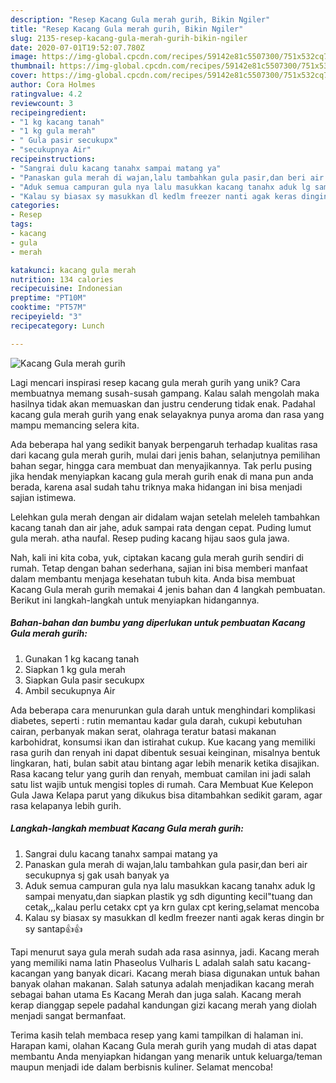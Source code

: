 ```yaml
---
description: "Resep Kacang Gula merah gurih, Bikin Ngiler"
title: "Resep Kacang Gula merah gurih, Bikin Ngiler"
slug: 2135-resep-kacang-gula-merah-gurih-bikin-ngiler
date: 2020-07-01T19:52:07.780Z
image: https://img-global.cpcdn.com/recipes/59142e81c5507300/751x532cq70/kacang-gula-merah-gurih-foto-resep-utama.jpg
thumbnail: https://img-global.cpcdn.com/recipes/59142e81c5507300/751x532cq70/kacang-gula-merah-gurih-foto-resep-utama.jpg
cover: https://img-global.cpcdn.com/recipes/59142e81c5507300/751x532cq70/kacang-gula-merah-gurih-foto-resep-utama.jpg
author: Cora Holmes
ratingvalue: 4.2
reviewcount: 3
recipeingredient:
- "1 kg kacang tanah"
- "1 kg gula merah"
- " Gula pasir secukupx"
- "secukupnya Air"
recipeinstructions:
- "Sangrai dulu kacang tanahx sampai matang ya"
- "Panaskan gula merah di wajan,lalu tambahkan gula pasir,dan beri air secukupnya sj gak usah banyak ya"
- "Aduk semua campuran gula nya lalu masukkan kacang tanahx aduk lg sampai menyatu,dan siapkan plastik yg sdh digunting kecil&#34;tuang dan cetak,,,kalau perlu cetakx cpt ya krn gulax cpt kering,selamat mencoba"
- "Kalau sy biasax sy masukkan dl kedlm freezer nanti agak keras dingin br sy santap👍👍"
categories:
- Resep
tags:
- kacang
- gula
- merah

katakunci: kacang gula merah 
nutrition: 134 calories
recipecuisine: Indonesian
preptime: "PT10M"
cooktime: "PT57M"
recipeyield: "3"
recipecategory: Lunch

---
```



![Kacang Gula merah gurih](https://img-global.cpcdn.com/recipes/59142e81c5507300/751x532cq70/kacang-gula-merah-gurih-foto-resep-utama.jpg)

Lagi mencari inspirasi resep kacang gula merah gurih yang unik? Cara membuatnya memang susah-susah gampang. Kalau salah mengolah maka hasilnya tidak akan memuaskan dan justru cenderung tidak enak. Padahal kacang gula merah gurih yang enak selayaknya punya aroma dan rasa yang mampu memancing selera kita.

Ada beberapa hal yang sedikit banyak berpengaruh terhadap kualitas rasa dari kacang gula merah gurih, mulai dari jenis bahan, selanjutnya pemilihan bahan segar, hingga cara membuat dan menyajikannya. Tak perlu pusing jika hendak menyiapkan kacang gula merah gurih enak di mana pun anda berada, karena asal sudah tahu triknya maka hidangan ini bisa menjadi sajian istimewa.

Lelehkan gula merah dengan air didalam wajan setelah meleleh tambahkan kacang tanah dan air jahe, aduk sampai rata dengan cepat. Puding lumut gula merah. atha naufal. Resep puding kacang hijau saos gula jawa.


Nah, kali ini kita coba, yuk, ciptakan kacang gula merah gurih sendiri di rumah. Tetap dengan bahan sederhana, sajian ini bisa memberi manfaat dalam membantu menjaga kesehatan tubuh kita. Anda bisa membuat Kacang Gula merah gurih memakai 4 jenis bahan dan 4 langkah pembuatan. Berikut ini langkah-langkah untuk menyiapkan hidangannya.

<!--inarticleads1-->

##### Bahan-bahan dan bumbu yang diperlukan untuk pembuatan Kacang Gula merah gurih:

1. Gunakan 1 kg kacang tanah
1. Siapkan 1 kg gula merah
1. Siapkan  Gula pasir secukupx
1. Ambil secukupnya Air


Ada beberapa cara menurunkan gula darah untuk menghindari komplikasi diabetes, seperti : rutin memantau kadar gula darah, cukupi kebutuhan cairan, perbanyak makan serat, olahraga teratur batasi makanan karbohidrat, konsumsi ikan dan istirahat cukup. Kue kacang yang memiliki rasa gurih dan renyah ini dapat dibentuk sesuai keinginan, misalnya bentuk lingkaran, hati, bulan sabit atau bintang agar lebih menarik ketika disajikan. Rasa kacang telur yang gurih dan renyah, membuat camilan ini jadi salah satu list wajib untuk mengisi toples di rumah. Cara Membuat Kue Kelepon Gula Jawa Kelapa parut yang dikukus bisa ditambahkan sedikit garam, agar rasa kelapanya lebih gurih. 

<!--inarticleads2-->

##### Langkah-langkah membuat Kacang Gula merah gurih:

1. Sangrai dulu kacang tanahx sampai matang ya
1. Panaskan gula merah di wajan,lalu tambahkan gula pasir,dan beri air secukupnya sj gak usah banyak ya
1. Aduk semua campuran gula nya lalu masukkan kacang tanahx aduk lg sampai menyatu,dan siapkan plastik yg sdh digunting kecil&#34;tuang dan cetak,,,kalau perlu cetakx cpt ya krn gulax cpt kering,selamat mencoba
1. Kalau sy biasax sy masukkan dl kedlm freezer nanti agak keras dingin br sy santap👍👍


Tapi menurut saya gula merah sudah ada rasa asinnya, jadi. Kacang merah yang memiliki nama latin Phaseolus Vulharis L adalah salah satu kacang-kacangan yang banyak dicari. Kacang merah biasa digunakan untuk bahan banyak olahan makanan. Salah satunya adalah menjadikan kacang merah sebagai bahan utama Es Kacang Merah dan juga salah. Kacang merah kerap dianggap sepele padahal kandungan gizi kacang merah yang diolah menjadi sangat bermanfaat. 

Terima kasih telah membaca resep yang kami tampilkan di halaman ini. Harapan kami, olahan Kacang Gula merah gurih yang mudah di atas dapat membantu Anda menyiapkan hidangan yang menarik untuk keluarga/teman maupun menjadi ide dalam berbisnis kuliner. Selamat mencoba!
